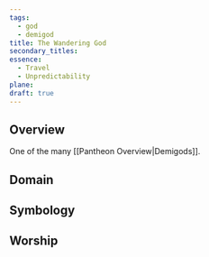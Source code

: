 ```yaml
---
tags:
  - god
  - demigod
title: The Wandering God
secondary_titles: 
essence:
  - Travel
  - Unpredictability
plane: 
draft: true
---
```

## Overview
One of the many [[Pantheon Overview|Demigods]].
## Domain

## Symbology

## Worship
